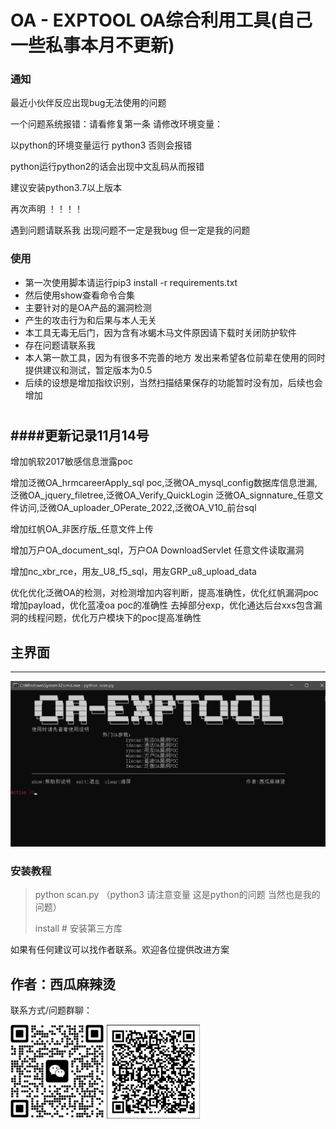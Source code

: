 # OA - EXPTOOL OA综合利用工具(自己一些私事本月不更新)

### 通知
最近小伙伴反应出现bug无法使用的问题

一个问题系统报错：请看修复第一条
请修改环境变量：

以python的环境变量运行 python3 否则会报错

python运行python2的话会出现中文乱码从而报错

建议安装python3.7以上版本

再次声明 ！！！！

遇到问题请联系我 出现问题不一定是我bug 但一定是我的问题

### 使用

- 第一次使用脚本请运行pip3 install -r requirements.txt
- 然后使用show查看命令合集
- 主要针对的是OA产品的漏洞检测
- 产生的攻击行为和后果与本人无关
- 本工具无毒无后门，因为含有冰蝎木马文件原因请下载时关闭防护软件
- 存在问题请联系我
- 本人第一款工具，因为有很多不完善的地方 发出来希望各位前辈在使用的同时提供建议和测试，暂定版本为0.5
- 后续的设想是增加指纹识别，当然扫描结果保存的功能暂时没有加，后续也会增加
#



####更新记录11月14号
----

增加帆软2017敏感信息泄露poc

增加泛微OA_hrmcareerApply_sql poc,泛微OA_mysql_config数据库信息泄漏,泛微OA_jquery_filetree,泛微OA_Verify_QuickLogin
泛微OA_signnature_任意文件访问,泛微OA_uploader_OPerate_2022,泛微OA_V10_前台sql

增加红帆OA_非医疗版_任意文件上传

增加万户OA_document_sql，万户OA DownloadServlet 任意文件读取漏洞

增加nc_xbr_rce，用友_U8_f5_sql，用友GRP_u8_upload_data

优化优化泛微OA的检测，对检测增加内容判断，提高准确性，优化红帆漏洞poc增加payload，优化蓝凌oa poc的准确性 去掉部分exp，优化通达后台xxs包含漏洞的线程问题，优化万户模块下的poc提高准确性
## 主界面

----
![cmd](readme/cmd.jpg)


### 安装教程
> python scan.py  （python3 请注意变量 这是python的问题 当然也是我的问题）
> 
> install # 安装第三方库
> 


如果有任何建议可以找作者联系。欢迎各位提供改进方案
## 作者：西瓜麻辣烫

联系方式/问题群聊：
 
![vx](readme/vx.jpg) ![ql](readme/ql.jpg)

